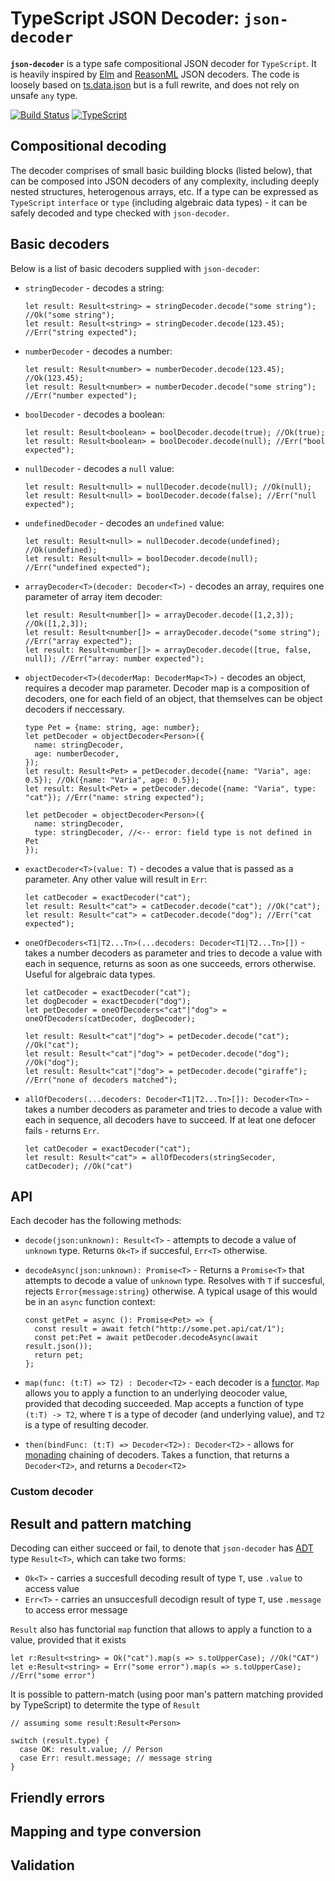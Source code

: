 # TypeScript JSON Decoder: `json-decoder`

**`json-decoder`** is a type safe compositional JSON decoder for `TypeScript`. It is heavily inspired by [Elm](https://package.elm-lang.org/packages/elm/json/latest/) and [ReasonML](https://github.com/glennsl/bs-json) JSON decoders. The code is loosely based on [ts.data.json](https://github.com/joanllenas/ts.data.json) but is a full rewrite, and does not rely on unsafe `any` type.

[![Build Status](https://travis-ci.org/venil7/json-decoder.svg?branch=master)](https://travis-ci.org/venil7/json-decoder) [![TypeScript](https://badges.frapsoft.com/typescript/code/typescript.svg?v=101)](https://github.com/ellerbrock/typescript-badges/)

## Compositional decoding

The decoder comprises of small basic building blocks (listed below), that can be composed into JSON decoders of any complexity, including deeply nested structures, heterogenous arrays, etc. If a type can be expressed as `TypeScript` `interface` or `type` (including algebraic data types) - it can be safely decoded and type checked with `json-decoder`.

## Basic decoders

Below is a list of basic decoders supplied with `json-decoder`:

- `stringDecoder` - decodes a string:

  ```
  let result: Result<string> = stringDecoder.decode("some string"); //Ok("some string");
  let result: Result<string> = stringDecoder.decode(123.45); //Err("string expected");
  ```

- `numberDecoder` - decodes a number:

  ```
  let result: Result<number> = numberDecoder.decode(123.45); //Ok(123.45);
  let result: Result<number> = numberDecoder.decode("some string"); //Err("number expected");
  ```

- `boolDecoder` - decodes a boolean:

  ```
  let result: Result<boolean> = boolDecoder.decode(true); //Ok(true);
  let result: Result<boolean> = boolDecoder.decode(null); //Err("bool expected");
  ```

- `nullDecoder` - decodes a `null` value:

  ```
  let result: Result<null> = nullDecoder.decode(null); //Ok(null);
  let result: Result<null> = boolDecoder.decode(false); //Err("null expected");
  ```

- `undefinedDecoder` - decodes an `undefined` value:

  ```
  let result: Result<null> = nullDecoder.decode(undefined); //Ok(undefined);
  let result: Result<null> = boolDecoder.decode(null); //Err("undefined expected");
  ```

- `arrayDecoder<T>(decoder: Decoder<T>)` - decodes an array, requires one parameter of array item decoder:

  ```
  let result: Result<number[]> = arrayDecoder.decode([1,2,3]); //Ok([1,2,3]);
  let result: Result<number[]> = arrayDecoder.decode("some string"); //Err("array expected");
  let result: Result<number[]> = arrayDecoder.decode([true, false, null]); //Err("array: number expected");
  ```

- `objectDecoder<T>(decoderMap: DecoderMap<T>)` - decodes an object, requires a decoder map parameter. Decoder map is a composition of decoders, one for each field of an object, that themselves can be object decoders if neccessary.

  ```
  type Pet = {name: string, age: number};
  let petDecoder = objectDecoder<Person>({
    name: stringDecoder,
    age: numberDecoder,
  });
  let result: Result<Pet> = petDecoder.decode({name: "Varia", age: 0.5}); //Ok({name: "Varia", age: 0.5});
  let result: Result<Pet> = petDecoder.decode({name: "Varia", type: "cat"}); //Err("name: string expected");

  let petDecoder = objectDecoder<Person>({
    name: stringDecoder,
    type: stringDecoder, //<-- error: field type is not defined in Pet
  });
  ```

- `exactDecoder<T>(value: T)` - decodes a value that is passed as a parameter. Any other value will result in `Err`:

  ```
  let catDecoder = exactDecoder("cat");
  let result: Result<"cat"> = catDecoder.decode("cat"); //Ok("cat");
  let result: Result<"cat"> = catDecoder.decode("dog"); //Err("cat expected");
  ```

- `oneOfDecoders<T1|T2...Tn>(...decoders: Decoder<T1|T2...Tn>[])` - takes a number decoders as parameter and tries to decode a value with each in sequence, returns as soon as one succeeds, errors otherwise. Useful for algebraic data types.

  ```
  let catDecoder = exactDecoder("cat");
  let dogDecoder = exactDecoder("dog");
  let petDecoder = oneOfDecoders<"cat"|"dog"> = oneOfDecoders(catDecoder, dogDecoder);

  let result: Result<"cat"|"dog"> = petDecoder.decode("cat"); //Ok("cat");
  let result: Result<"cat"|"dog"> = petDecoder.decode("dog"); //Ok("dog");
  let result: Result<"cat"|"dog"> = petDecoder.decode("giraffe"); //Err("none of decoders matched");
  ```

- `allOfDecoders(...decoders: Decoder<T1|T2...Tn>[]): Decoder<Tn>` - takes a number decoders as parameter and tries to decode a value with each in sequence, all decoders have to succeed. If at leat one defocer fails - returns `Err`.

  ```
  let catDecoder = exactDecoder("cat");
  let result: Result<"cat"> = allOfDecoders(stringSecoder, catDecoder); //Ok("cat")
  ```

## API

Each decoder has the following methods:

- `decode(json:unknown): Result<T>` - attempts to decode a value of `unknown` type. Returns `Ok<T>` if succesful, `Err<T>` otherwise.
- `decodeAsync(json:unknown): Promise<T>` - Returns a `Promise<T>` that attempts to decode a value of `unknown` type. Resolves with `T` if succesful, rejects `Error{message:string}` otherwise.
  A typical usage of this would be in an `async` function context:

  ```
  const getPet = async (): Promise<Pet> => {
    const result = await fetch("http://some.pet.api/cat/1");
    const pet:Pet = await petDecoder.decodeAsync(await result.json());
    return pet;
  };
  ```

- `map(func: (t:T) => T2) : Decoder<T2>` - each decoder is a [functor](https://wiki.haskell.org/Functor). `Map` allows you to apply a function to an underlying deocoder value, provided that decoding succeeded. Map accepts a function of type `(t:T) -> T2`, where `T` is a type of decoder (and underlying value), and `T2` is a type of resulting decoder. 

- `then(bindFunc: (t:T) => Decoder<T2>): Decoder<T2>` - allows for [monading](https://wiki.haskell.org/Monad) chaining of decoders. Takes a function, that returns a `Decoder<T2>`, and returns a `Decoder<T2>`

### Custom decoder

## Result and pattern matching

Decoding can either succeed or fail, to denote that `json-decoder` has [ADT](https://en.wikipedia.org/wiki/Algebraic_data_type) type `Result<T>`, which can take two forms:
 - `Ok<T>` - carries a succesfull decoding result of type `T`, use `.value` to access value
 - `Err<T>` - carries an unsuccesfull decodign result of type `T`, use `.message` to access error message

 `Result` also has functorial `map` function that allows to apply a function to a value, provided that it exists

 ```
 let r:Result<string> = Ok("cat").map(s => s.toUpperCase); //Ok("CAT")
 let e:Result<string> = Err("some error").map(s => s.toUpperCase); //Err("some error")
 ```

 It is possible to pattern-match (using poor man's pattern matching provided by TypeScript) to determite the type of `Result`

 ```
 // assuming some result:Result<Person>

 switch (result.type) {
   case OK: result.value; // Person
   case Err: result.message; // message string
 }
 ```

## Friendly errors

## Mapping and type conversion

## Validation
